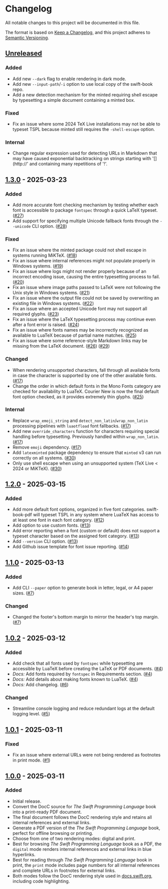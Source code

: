 # Changelog

All notable changes to this project will be documented in this file.

The format is based on [Keep a Changelog](https://keepachangelog.com/en/1.1.0/),
and this project adheres to [Semantic Versioning](https://semver.org/spec/v2.0.0.html).

## [Unreleased]

### Added
- Add new `--dark` flag to enable rendering in dark mode.
- Add new `--input-path`/`-i` option to use local copy of the swift-book repo.
- Add a new detection mechanism for the minted requiring shell escape by typesetting a simple document containing a minted box.

### Fixed
- Fix an issue where some 2024 TeX Live installations may not be able to typeset TSPL because minted still requires the `-shell-escape` option.

### Internal
- Change regular expression used for detecting URLs in Markdown that may have caused exponential backtracking on strings starting with '[\](http://' and containing many repetitions of '!'.

## [1.3.0] - 2025-03-23

### Added
- Add more accurate font checking mechanism by testing whether each font is accessible to package `fontspec` through a quick LaTeX typeset. ([#27](https://github.com/ekassos/swift-book-pdf/pull/27))
- Add support for specifying multiple Unicode fallback fonts through the `--unicode` CLI option. ([#28](https://github.com/ekassos/swift-book-pdf/pull/28))

### Fixed
- Fix an issue where the minted package could not shell escape in systems running MiKTeX. ([#18](https://github.com/ekassos/swift-book-pdf/pull/18))
- Fix an issue where internal references might not populate properly in Windows systems. ([#19](https://github.com/ekassos/swift-book-pdf/pull/19))
- Fix an issue where logs might not render properly because of an incorrect encoding issue, causing the entire typesetting process to fail. ([#20](https://github.com/ekassos/swift-book-pdf/pull/20))
- Fix an issue where image paths passed to LaTeX were not following the Unix style in Windows systems. ([#21](https://github.com/ekassos/swift-book-pdf/pull/21))
- Fix an issue where the output file could not be saved by overwriting an existing file in Windows systems. ([#22](https://github.com/ekassos/swift-book-pdf/pull/22))
- Fix an issue where an accepted Unicode font may not support all required glyphs. ([#23](https://github.com/ekassos/swift-book-pdf/pull/23))
- Fix an issue where the LaTeX typesetting process may continue even after a font error is raised. ([#24](https://github.com/ekassos/swift-book-pdf/pull/24))
- Fix an issue where fonts names may be incorrectly recognized as available to LuaTeX because of partial name matches. ([#25](https://github.com/ekassos/swift-book-pdf/pull/25))
- Fix an issue where some reference-style Markdown links may be missing from the LaTeX document. ([#26](https://github.com/ekassos/swift-book-pdf/pull/26)) ([#29](https://github.com/ekassos/swift-book-pdf/pull/29))

### Changed
- When rendering unsupported characters, fall through all available fonts in case the character is supported by one of the other available fonts. ([#17](https://github.com/ekassos/swift-book-pdf/pull/17))
- Change the order in which default fonts in the Mono Fonts category are checked for availability to LuaTeX. Courier New is now the final default font option checked, as it provides extremely thin glyphs. ([#25](https://github.com/ekassos/swift-book-pdf/pull/25))

### Internal
- Replace `wrap_emoji_string` and `detect_non_latin`/`wrap_non_latin` processing pipelines with `luaotfload` font fallbacks. ([#17](https://github.com/ekassos/swift-book-pdf/pull/17))
- Add new `override_characters` function for characters requiring special handling before typesetting. Previously handled within `wrap_non_latin`. ([#17](https://github.com/ekassos/swift-book-pdf/pull/17))
- Remove `emoji` dependency. ([#17](https://github.com/ekassos/swift-book-pdf/pull/17))
- Add `latexminted` package dependency to ensure that `minted` v3 can run correctly on all systems. ([#30](https://github.com/ekassos/swift-book-pdf/pull/30))
- Only use shell escape when using an unsupported system (TeX Live \< 2024 or MiKTeX). ([#30](https://github.com/ekassos/swift-book-pdf/pull/30))

## [1.2.0] - 2025-03-15

### Added

- Add more default font options, organized in five font categories. swift-book-pdf will typeset TSPL in any system where LuaTeX has access to at least one font in each font category. ([#12](https://github.com/ekassos/swift-book-pdf/pull/12))
- Add option to use custom fonts. ([#13](https://github.com/ekassos/swift-book-pdf/pull/13))
- Add error reporting when a font (custom or default) does not support a typeset character based on the assigned font category. ([#13](https://github.com/ekassos/swift-book-pdf/pull/13))
- Add `--version` CLI option. ([#13](https://github.com/ekassos/swift-book-pdf/pull/13))
- Add Github issue template for font issue reporting. ([#14](https://github.com/ekassos/swift-book-pdf/pull/14))

## [1.1.0] - 2025-03-13

### Added

- Add CLI `--paper` option to generate book in letter, legal, or A4 paper sizes. ([#7](https://github.com/ekassos/swift-book-pdf/pull/7))

### Changed

- Changed the footer's bottom margin to mirror the header's top margin. ([#7](https://github.com/ekassos/swift-book-pdf/pull/7))

## [1.0.2] - 2025-03-12

### Added

- Add check that all fonts used by `fontspec` while typesetting are accessible by LuaTeX before creating the LaTeX or PDF documents. ([#4](https://github.com/ekassos/swift-book-pdf/pull/4))
- _Docs:_ Add fonts required by `fontspec` in Requirements section. ([#4](https://github.com/ekassos/swift-book-pdf/pull/4))
- _Docs:_ Add details about making fonts known to LuaTeX. ([#4](https://github.com/ekassos/swift-book-pdf/pull/4))
- _Docs:_ Add changelog. ([#6](https://github.com/ekassos/swift-book-pdf/pull/6))

### Changed

- Streamline console logging and reduce redundant logs at the default logging level. ([#5](https://github.com/ekassos/swift-book-pdf/pull/5))

## [1.0.1] - 2025-03-11

### Fixed
- Fix an issue where external URLs were not being rendered as footnotes in print mode. ([#1](https://github.com/ekassos/swift-book-pdf/pull/1))

## [1.0.0] - 2025-03-11

### Added

- Initial release.
- Convert the DocC source for _The Swift Programming Language_ book into a print-ready PDF document.
- The final document follows the DocC rendering style and retains all internal references and external links.
- Generate a PDF version of the _The Swift Programming Language_ book, perfect for offline browsing or printing.
- Choose from one of two rendering modes: digital and print.
- Best for browsing _The Swift Programming Language_ book as a PDF, the `digital` mode renders internal references and external links in blue hyperlinks.
- Best for reading through _The Swift Programming Language_ book in print, the `print` mode includes page numbers for all internal references and complete URLs in footnotes for external links.
- Both modes follow the DocC rendering style used in [docs.swift.org](https://docs.swift.org/swift-book/documentation/the-swift-programming-language/), including code highlighting.


[unreleased]: https://github.com/ekassos/swift-book-pdf/compare/v1.3.0...HEAD
[1.3.0]: https://github.com/ekassos/swift-book-pdf/compare/v1.2.0...v1.3.0
[1.2.0]: https://github.com/ekassos/swift-book-pdf/compare/v1.1.0...v1.2.0
[1.1.0]: https://github.com/ekassos/swift-book-pdf/compare/v1.0.2...v1.1.0
[1.0.2]: https://github.com/ekassos/swift-book-pdf/compare/v1.0.1...v1.0.2
[1.0.1]: https://github.com/ekassos/swift-book-pdf/compare/v1.0...v1.0.1
[1.0.0]: https://github.com/ekassos/swift-book-pdf/releases/tag/v1.0
